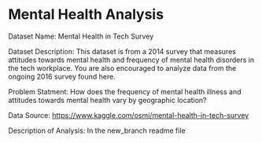# Mental Health Analysis

Dataset Name:
Mental Health in Tech Survey

Dataset Description:
This dataset is from a 2014 survey that measures attitudes towards mental health and frequency of mental health disorders in the tech workplace. You are also encouraged to analyze data from the ongoing 2016 survey found here.

Problem Statment:
How does the frequency of mental health illness and attitudes towards mental health vary by geographic location?

Data Source:
https://www.kaggle.com/osmi/mental-health-in-tech-survey

Description of Analysis:
In the new_branch readme file
